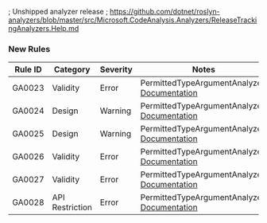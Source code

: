 ﻿; Unshipped analyzer release
; https://github.com/dotnet/roslyn-analyzers/blob/master/src/Microsoft.CodeAnalysis.Analyzers/ReleaseTrackingAnalyzers.Help.md

### New Rules

Rule ID | Category | Severity | Notes
--------|----------|----------|-------
GA0023 | Validity | Error | PermittedTypeArgumentAnalyzer, [Documentation](../../docs/rules/GA0023.md)
GA0024 | Design | Warning | PermittedTypeArgumentAnalyzer, [Documentation](../../docs/rules/GA0024.md)
GA0025 | Design | Warning | PermittedTypeArgumentAnalyzer, [Documentation](../../docs/rules/GA0025.md)
GA0026 | Validity | Error | PermittedTypeArgumentAnalyzer, [Documentation](../../docs/rules/GA0026.md)
GA0027 | Validity | Error | PermittedTypeArgumentAnalyzer, [Documentation](../../docs/rules/GA0027.md)
GA0028 | API Restriction | Error | PermittedTypeArgumentAnalyzer, [Documentation](../../docs/rules/GA0028.md)